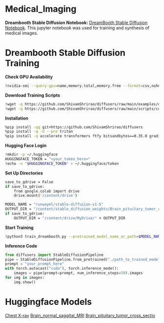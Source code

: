 # Medical_Imaging


**Dreambooth Stable Diffusion Notebook:**
[DreamBooth Stable Diffusion Notebook](https://github.com/ShivamShrirao/diffusers/blob/main/examples/dreambooth/DreamBooth_Stable_Diffusion.ipynb).
This jupyter notebook was used for training and synthesis of medical images.

# Dreambooth Stable Diffusion Training

**Check GPU Availability**

```bash
!nvidia-smi --query-gpu=name,memory.total,memory.free --format=csv,noheader
```

**Download Training Scripts**

```bash
!wget -q https://github.com/ShivamShrirao/diffusers/raw/main/examples/dreambooth/train_dreambooth.py
!wget -q https://github.com/ShivamShrirao/diffusers/raw/main/scripts/convert_diffusers_to_original_stable_diffusion.py
```

**Installation**

```bash
%pip install -qq git+https://github.com/ShivamShrirao/diffusers
%pip install -q -U --pre triton
%pip install -q accelerate transformers ftfy bitsandbytes==0.35.0 gradio natsort safetensors xformers
```

**Hugging Face Login**

```bash
!mkdir -p ~/.huggingface
HUGGINGFACE_TOKEN = "<your_token_here>"
!echo -n "$HUGGINGFACE_TOKEN" > ~/.huggingface/token
```

**Set Up Directories**

```bash
save_to_gdrive = False
if save_to_gdrive:
    from google.colab import drive
    drive.mount('/content/drive')

MODEL_NAME = "runwayml/stable-diffusion-v1-5"
OUTPUT_DIR = "/content/stable_diffusion_weights/Brain_pituitary_tumor_cross_MRI_kaggle_04192023"
if save_to_gdrive:
    OUTPUT_DIR = "/content/drive/MyDrive/" + OUTPUT_DIR
```

**Start Training**

```bash
!python3 train_dreambooth.py --pretrained_model_name_or_path=$MODEL_NAME --output_dir=$OUTPUT_DIR --train_batch_size=1 --max_train_steps=800 --learning_rate=1e-6
```

**Inference Code**

```python
from diffusers import StableDiffusionPipeline
pipe = StableDiffusionPipeline.from_pretrained("./path_to_trained_model", safety_checker=None, torch_dtype=torch.float16).to("cuda")
prompt = "your_prompt_here"
with torch.autocast("cuda"), torch.inference_mode():
    images = pipe(prompt=prompt, num_inference_steps=50).images
for img in images:
    img.show()
```

# Huggingface Models

[Chest X-ray](https://huggingface.co/KidderLab/Chest_X-ray)
[Brain_normal_saggital_MRI](https://huggingface.co/KidderLab/Brain_normal_saggital_MRI)
[Brain_pituitary_tumor_cross_sectio](https://huggingface.co/KidderLab/Brain_pituitary_tumor_cross_section)




